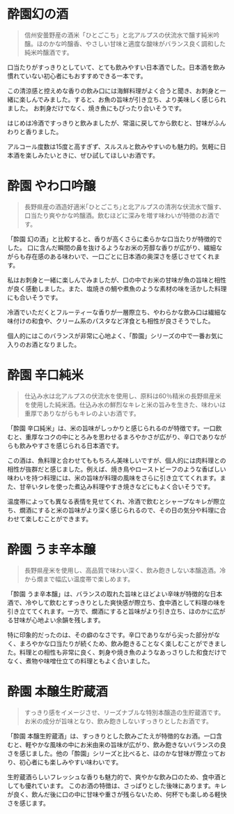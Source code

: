 # 酔園幻の酒

> 信州安曇野産の酒米「ひとごこち」と北アルプスの伏流水で醸す純米吟醸。ほのかな吟醸香、やさしい甘味と適度な酸味がバランス良く調和した純米吟醸酒です。

口当たりがすっきりとしていて、とても飲みやすい日本酒でした。日本酒を飲み慣れていない初心者にもおすすめできる一本です。

この清涼感と控えめな香りの飲み口には海鮮料理がよく合うと聞き、お刺身と一緒に楽しんでみました。すると、お魚の旨味が引き立ち、より美味しく感じられました。
お刺身だけでなく、焼き魚にもぴったり合いそうです。

はじめは冷酒ですっきりと飲みましたが、常温に戻してから飲むと、甘味がふんわりと香りました。

アルコール度数は15度と高すぎず、スルスルと飲みやすいのも魅力的。気軽に日本酒を楽しみたいときに、ぜひ試してほしいお酒です。

# 酔園 やわ口吟醸
> 長野県産の酒造好適米｢ひとごこち｣と北アルプスの清冽な伏流水で醸す、口当たり爽やかな吟醸酒。飲むほどに深みを増す味わいが特徴のお酒です。

「酔園 幻の酒」と比較すると、香りが高くさらに柔らかな口当たりが特徴的でした。
口に含んだ瞬間の鼻を抜けるようなお米の芳醇な香りが広がり、繊細ながらも存在感のある味わいで、一口ごとに日本酒の奥深さを感じさせてくれます。

私はお刺身と一緒に楽しんでみましたが、口の中でお米の甘味が魚の旨味と相性が良く感動しました。また、塩焼きの鯛や煮魚のような素材の味を活かした料理にも合いそうです。

冷酒でいただくとフルーティーな香りが一層際立ち、やわらかな飲み口は繊細な味付けの和食や、クリーム系のパスタなど洋食とも相性が良さそうでした。

個人的にはこのバランスが非常に心地よく、「酔園」シリーズの中で一番お気に入りのお酒となりました。
 

# 酔園 辛口純米
>   仕込み水は北アルプスの伏流水を使用し、原料は60％精米の長野県産米を使用した純米酒。仕込み水の鮮烈なキレと米の旨みを生きた、味わいは重厚でありながらもキレのよいお酒です。

「酔園 辛口純米」は、米の旨味がしっかりと感じられるのが特徴です。一口飲むと、重厚なコクの中にとろみを思わせるまろやかさが広がり、辛口でありながらも飲みやすさを感じられる日本酒です。

この酒は、魚料理と合わせてももちろん美味しいですが、個人的には肉料理との相性が抜群だと感じました。例えば、焼き鳥やローストビーフのような香ばしい味わいを持つ料理には、米の旨味が料理の風味をさらに引き立ててくれます。また、甘辛いタレを使った煮込み料理やすき焼きなどにもよく合いそうです。

温度帯によっても異なる表情を見せてくれ、冷酒で飲むとシャープなキレが際立ち、燗酒にすると米の旨味がより深く感じられるので、その日の気分や料理に合わせて楽しむことができます。

# 酔園 うま辛本醸

> 長野県産米を使用し、高品質で味わい深く、飲み飽きしない本醸造酒。冷から燗まで幅広い温度帯で楽しめます。 

「酔園 うま辛本醸」は、バランスの取れた旨味とほどよい辛味が特徴的な日本酒で、冷やして飲むとすっきりとした爽快感が際立ち、食中酒として料理の味を引き立ててくれます。一方で、燗酒にすると旨味がより引き立ち、ほのかに広がる甘味が心地よい余韻を残します。

特に印象的だったのは、その癖のなさです。辛口でありながら尖った部分がなく、まろやかな口当たりが続くため、飲み飽きることなく楽しむことができました。料理との相性も非常に良く、刺身や焼き魚のようなあっさりした和食だけでなく、煮物や味噌仕立ての料理ともよく合いました。

# 酔園 本醸生貯蔵酒
> すっきり感をイメージさせ、リーズナブルな特別本醸造の生貯蔵酒です。お米の成分が旨味となり、飲み飽きしないすっきりとしたお酒です。

「酔園 本醸生貯蔵酒」は、すっきりとした飲みごたえが特徴的なお酒。一口含むと、軽やかな風味の中にお米由来の旨味が広がり、飲み飽きないバランスの良さを感じました。他の「酔園」シリーズと比べると、ほのかな甘味が際立っており、初心者にも楽しみやすい味わいです。

生貯蔵酒らしいフレッシュな香りも魅力的で、爽やかな飲み口のため、食中酒としても優れています。
このお酒の特徴は、さっぱりとした後味にあります。キレが良く、飲んだ後に口の中に甘味や重さが残らないため、何杯でも楽しめる軽快さを感じます。
